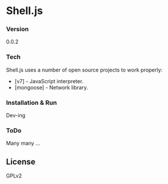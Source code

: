 # Shell.js

### Version
0.0.2

### Tech
Shell.js uses a number of open source projects to work properly:

* [v7] - JavaScript interpreter.
* [mongoose] - Network library.


### Installation & Run

Dev-ing


### ToDo

Many many ...


License
---
GPLv2
